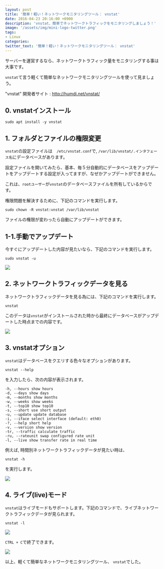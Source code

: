 ```yaml
---
layout: post
title: '簡単！軽い！ネットワークモニタリングツール： vnstat'
date: 2016-04-23 20:16:00 +0900
description: 'vnstat、簡単でネットワークトラフィックをモニタリングしましょう！'
image: '/assets/img/mini-logo-twitter.png'
tags:
- Linux
categories:
twitter_text: '簡単！軽い！ネットワークモニタリングツール： vnstat'
---
```


サーバーを運営するなら、ネットワークトラフィック量をモニタリングする事は大事です。

`vnstat`て言う軽くて簡単なネットワークモニタリングツールを使って見ましょう。

"vnstat" 開発者サイト : <a href="http://humdi.net/vnstat/" target="_blank">http://humdi.net/vnstat/</a>

## 0. vnstatインストール

```
sudo apt install -y vnstat
```

## 1. フォルダとファイルの権限変更

`vnstat`の設定ファイルは　`/etc/vnstat.conf`で, `/var/lib/vnstat/.インタフェース名`にデータベースがあります。

設定ファイルを開いてみたら、基本、毎５分自動的にデータベースをアップデートをアップデートする設定が入ってますが、なぜかアップデートができません。

これは、`rootユーザー`が`vnstat`のデータベースファイルを所有しているからです。

権限問題を解決するために、下記のコマンドを実行します。

```
sudo chown -R vnstat:vnstat /var/lib/vnstat
```

ファイルの権限が変わったら自動にアップデートができます。

## 1-1.手動でアップデート

今すぐにアップデートした内容が見たいなら、下記のコマンドを実行します。

```
sudo vnstat -u
```

<a href="https://googledrive.com/host/0Bw2KEQNBe4nMZW91OWJNZ2lmX0k/img20160303001.png" data-lightbox="9"><img src="https://googledrive.com/host/0Bw2KEQNBe4nMZW91OWJNZ2lmX0k/img20160303001.png"></a>

## 2. ネットワークトラフィックデータを見る

ネットワークトラフィックデータを見る為には、下記のコマンドを実行します。

```
vnstat
```

このデータは`vnstat`がインストールされた時から最終にデータベースがアップデートした時点までの内容です。

<a href="https://googledrive.com/host/0Bw2KEQNBe4nMZW91OWJNZ2lmX0k/img20160303002.png" data-lightbox="9"><img src="https://googledrive.com/host/0Bw2KEQNBe4nMZW91OWJNZ2lmX0k/img20160303002.png"></a>

## 3. vnstatオプション

`vnstat`はデータベースをクエリする色々なオプションがあります。

```
vnstat --help
```

を入力したら、次の内容が表示されます。

```
-h, --hours show hours
-d, --days show days
-m, --months show months
-w, --weeks show weeks
-t, --top10 show top10
-s, --short use short output
-u, --update update database
-i, --iface select interface (default: eth0)
-?, --help short help
-v, --version show version
-tr, --traffic calculate traffic
-ru, --rateunit swap configured rate unit
-l, --live show transfer rate in real time
```

例えば, 時間別ネットワークトラフィックデータが見たい時は、

```
vnstat -h
```

を実行します。

<a href="https://googledrive.com/host/0Bw2KEQNBe4nMZW91OWJNZ2lmX0k/img20160303003.png" data-lightbox="9"><img src="https://googledrive.com/host/0Bw2KEQNBe4nMZW91OWJNZ2lmX0k/img20160303003.png"></a>

## 4. ライブ(live)モード

`vnstat`はライブモードもサポートします。下記のコマンドで、ライブネットワークトラフィックデータが見られます。

```
vnstat -l
```

<a href="https://googledrive.com/host/0Bw2KEQNBe4nMZW91OWJNZ2lmX0k/img20160303004.png" data-lightbox="9"><img src="https://googledrive.com/host/0Bw2KEQNBe4nMZW91OWJNZ2lmX0k/img20160303004.png"></a>

`CTRL + C`で終了できます。

<a href="https://googledrive.com/host/0Bw2KEQNBe4nMZW91OWJNZ2lmX0k/img20160303005.png" data-lightbox="9"><img src="https://googledrive.com/host/0Bw2KEQNBe4nMZW91OWJNZ2lmX0k/img20160303005.png"></a>

以上、軽くて簡単なネットワークモニタリングツール、 `vnstat`でした。
